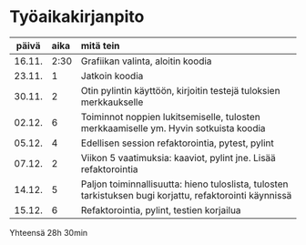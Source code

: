 # Työaikakirjanpito

| päivä | aika | mitä tein |
| :----:|:-----|:----------|
|16.11. |2:30  |Grafiikan valinta, aloitin koodia|
|23.11. |1     |Jatkoin koodia|
|30.11. |2     |Otin pylintin käyttöön, kirjoitin testejä tuloksien merkkaukselle|
|02.12. |6     |Toiminnot noppien lukitsemiselle, tulosten merkkaamiselle ym. Hyvin sotkuista koodia|
|05.12. |4     |Edellisen session refaktorointia, pytest, pylint|
|07.12. |2     |Viikon 5 vaatimuksia: kaaviot, pylint jne. Lisää refaktorointia|
|14.12. |5     |Paljon toiminnallisuutta: hieno tuloslista, tulosten tarkistuksen bugi korjattu, refaktorointi käynnissä|
|15.12. |6     |Refaktorointia, pylint, testien korjailua|
Yhteensä 28h 30min
